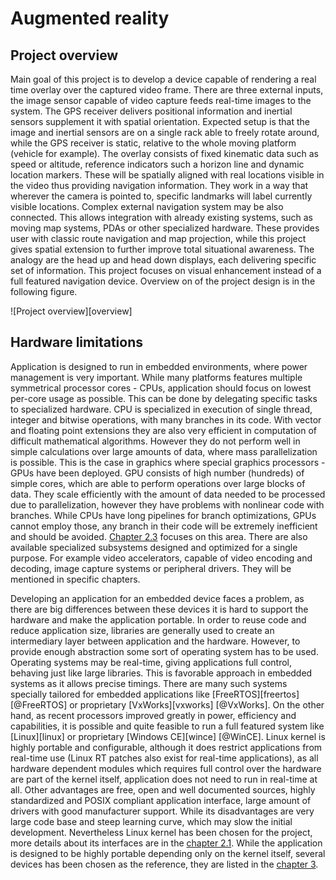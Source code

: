# Augmented reality

## Project overview

Main goal of this project is to develop a device capable of rendering a real time overlay over the captured video frame.
There are three external inputs, the image sensor capable of video capture feeds real-time images to the system.
The GPS receiver delivers positional information and inertial sensors supplement it with spatial orientation.
Expected setup is that the image and inertial sensors are on a single rack able to freely rotate around,
while the GPS receiver is static, relative to the whole moving platform (vehicle for example).
The overlay consists of fixed kinematic data such as speed or altitude, reference indicators such a horizon line and dynamic location markers.
These will be spatially aligned with real locations visible in the video thus providing navigation information.
They work in a way that wherever the camera is pointed to, specific landmarks will label currently visible locations.
Complex external navigation system may be also connected. This allows integration with already existing systems,
such as moving map systems, PDAs or other specialized hardware.
These provides user with classic route navigation and map projection, while this project gives spatial extension to further improve total situational awareness.
The analogy are the head up and head down displays, each delivering specific set of information.
This project focuses on visual enhancement instead of a full featured navigation device.
Overview on of the project design is in the following figure.

![Project overview][overview]

## Hardware limitations

Application is designed to run in embedded environments, where power management is very important.
While many platforms features multiple symmetrical processor cores - CPUs,
application should focus on lowest per-core usage as possible.
This can be done by delegating specific tasks to specialized hardware.
CPU is specialized in execution of single thread, integer and bitwise operations, with many branches in its code.
With vector and floating point extensions they are also very efficient in computation of difficult mathematical algorithms.
However they do not perform well in simple calculations over large amounts of data, where mass parallelization is possible.
This is the case in graphics where special graphics processors - GPUs have been deployed.
GPU consists of high number (hundreds) of simple cores, which are able to perform operations over large blocks of data.
They scale efficiently with the amount of data needed to be processed due to parallelization,
however they have problems with nonlinear code with branches.
While CPUs have long pipelines for branch optimizations, GPUs cannot employ those,
any branch in their code will be extremely inefficient and should be avoided.
[Chapter 2.3](#graphics-subsystem) focuses on this area.
There are also available specialized subsystems designed and optimized for a single purpose.
For example video accelerators, capable of video encoding and decoding, image capture systems or peripheral drivers.
They will be mentioned in specific chapters.

Developing an application for an embedded device faces a problem, as there are big differences
between these devices it is hard to support the hardware and make the application portable.
In order to reuse code and reduce application size, libraries are generally used to create an intermediary layer
between application and the hardware. However, to provide enough abstraction some sort of operating system has to be used.
Operating systems may be real-time, giving applications full control, behaving just like large libraries.
This is favorable approach in embedded systems as it allows precise timings.
There are many such systems specially tailored for embedded applications like
[FreeRTOS][freertos] [@FreeRTOS] or proprietary [VxWorks][vxworks] [@VxWorks]. On the other hand, as recent processors improved greatly in power,
efficiency and capabilities, it is possible and quite feasible to run a full featured system like [Linux][linux] or proprietary [Windows CE][wince] [@WinCE].
Linux kernel is highly portable and configurable, although it does restrict applications from real-time use (Linux RT patches also exist for real-time applications),
as all hardware dependent modules which requires full control over the hardware are part of the kernel itself, application does not need to run in real-time at all.
Other advantages are free, open and well documented sources, highly standardized and POSIX compliant application interface, large amount of drivers with good manufacturer support.
While its disadvantages are very large code base and steep learning curve, which may slow the initial development.
Nevertheless Linux kernel has been chosen for the project, more details about its interfaces are in the [chapter 2.1](#linux-kernel).
While the application is designed to be highly portable depending only on the kernel itself,
several devices has been chosen as the reference, they are listed in the [chapter 3](#hardware).

